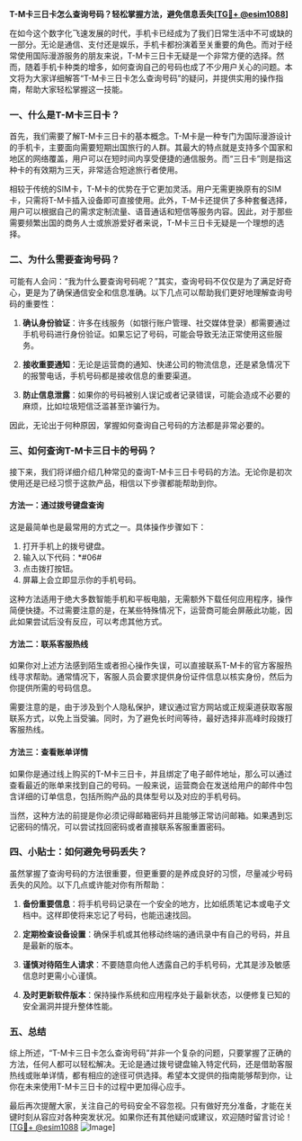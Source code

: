 **T-M卡三日卡怎么查询号码？轻松掌握方法，避免信息丢失[[TG💪+ @esim1088](https://t.me/s/esim1088)]**

在如今这个数字化飞速发展的时代，手机卡已经成为了我们日常生活中不可或缺的一部分。无论是通信、支付还是娱乐，手机卡都扮演着至关重要的角色。而对于经常使用国际漫游服务的朋友来说，T-M卡三日卡无疑是一个非常方便的选择。然而，随着手机卡种类的增多，如何查询自己的号码也成了不少用户关心的问题。本文将为大家详细解答“T-M卡三日卡怎么查询号码”的疑问，并提供实用的操作指南，帮助大家轻松掌握这一技能。

### 一、什么是T-M卡三日卡？

首先，我们需要了解T-M卡三日卡的基本概念。T-M卡是一种专门为国际漫游设计的手机卡，主要面向需要短期出国旅行的人群。其最大的特点就是支持多个国家和地区的网络覆盖，用户可以在短时间内享受便捷的通信服务。而“三日卡”则是指这种卡的有效期为三天，非常适合短途旅行者使用。

相较于传统的SIM卡，T-M卡的优势在于它更加灵活。用户无需更换原有的SIM卡，只需将T-M卡插入设备即可直接使用。此外，T-M卡还提供了多种套餐选择，用户可以根据自己的需求定制流量、语音通话和短信等服务内容。因此，对于那些需要频繁出国的商务人士或旅游爱好者来说，T-M卡三日卡无疑是一个理想的选择。

### 二、为什么需要查询号码？

可能有人会问：“我为什么要查询号码呢？”其实，查询号码不仅仅是为了满足好奇心，更是为了确保通信安全和信息准确。以下几点可以帮助我们更好地理解查询号码的重要性：

1. **确认身份验证**：许多在线服务（如银行账户管理、社交媒体登录）都需要通过手机号码进行身份验证。如果忘记了号码，可能会导致无法正常使用这些服务。
   
2. **接收重要通知**：无论是运营商的通知、快递公司的物流信息，还是紧急情况下的报警电话，手机号码都是接收信息的重要渠道。

3. **防止信息泄露**：如果你的号码被别人误记或者记录错误，可能会造成不必要的麻烦，比如垃圾短信泛滥甚至诈骗行为。

因此，无论出于何种原因，掌握如何查询自己号码的方法都是非常必要的。

### 三、如何查询T-M卡三日卡的号码？

接下来，我们将详细介绍几种常见的查询T-M卡三日卡号码的方法。无论你是初次使用还是已经习惯于这款产品，相信以下步骤都能帮助到你。

#### 方法一：通过拨号键盘查询

这是最简单也是最常用的方式之一。具体操作步骤如下：

1. 打开手机上的拨号键盘。
2. 输入以下代码：\*#06#
3. 点击拨打按钮。
4. 屏幕上会立即显示你的手机号码。

这种方法适用于绝大多数智能手机和平板电脑，无需额外下载任何应用程序，操作简便快捷。不过需要注意的是，在某些特殊情况下，运营商可能会屏蔽此功能，因此如果尝试后没有反应，可以考虑其他方式。

#### 方法二：联系客服热线

如果你对上述方法感到陌生或者担心操作失误，可以直接联系T-M卡的官方客服热线寻求帮助。通常情况下，客服人员会要求提供身份证件信息以核实身份，然后为你提供所需的号码信息。

需要注意的是，由于涉及到个人隐私保护，建议通过官方网站或正规渠道获取客服联系方式，以免上当受骗。同时，为了避免长时间等待，最好选择非高峰时段拨打客服热线。

#### 方法三：查看账单详情

如果你是通过线上购买的T-M卡三日卡，并且绑定了电子邮件地址，那么可以通过查看最近的账单来找到自己的号码。一般来说，运营商会在发送给用户的邮件中包含详细的订单信息，包括所购产品的具体型号以及对应的手机号码。

当然，这种方法的前提是你必须记得邮箱密码并且能够正常访问邮箱。如果遇到忘记密码的情况，可以尝试找回密码或者直接联系客服重置密码。

### 四、小贴士：如何避免号码丢失？

虽然掌握了查询号码的方法很重要，但更重要的是养成良好的习惯，尽量减少号码丢失的风险。以下几点或许能对你有所帮助：

1. **备份重要信息**：将手机号码记录在一个安全的地方，比如纸质笔记本或电子文档中。这样即使将来忘记了号码，也能迅速找回。
   
2. **定期检查设备设置**：确保手机或其他移动终端的通讯录中有自己的号码，并且是最新的版本。

3. **谨慎对待陌生人请求**：不要随意向他人透露自己的手机号码，尤其是涉及敏感信息时更需小心谨慎。

4. **及时更新软件版本**：保持操作系统和应用程序处于最新状态，以便修复已知的安全漏洞并提升整体性能。

### 五、总结

综上所述，“T-M卡三日卡怎么查询号码”并非一个复杂的问题，只要掌握了正确的方法，任何人都可以轻松解决。无论是通过拨号键盘输入特定代码，还是借助客服热线或账单详情，都有相应的途径可供选择。希望本文提供的指南能够帮到你，让你在未来使用T-M卡三日卡的过程中更加得心应手。

最后再次提醒大家，关注自己的号码安全不容忽视。只有做好充分准备，才能在关键时刻从容应对各种突发状况。如果你还有其他疑问或建议，欢迎随时留言讨论！[[TG💪+ @esim1088](https://t.me/s/esim1088) ![Image](https://i.postimg.cc/4NQfJmqS/Snipaste-2025-05-13-00-14-12.png)]